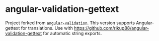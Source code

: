 # angular-validation-gettext

Project forked from [`angular-validation`](https://github.com/huei90/angular-validation). This version supports Angular-gettext for translations. Use with https://github.com/rikup88/angular-validation-gettext for automatic string exports.